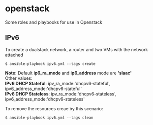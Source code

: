 # openstack
Some roles and playbooks for use in Openstack

## IPv6
To create a dualstack network, a router and two VMs with the network attached  
```
$ ansible-playbook ipv6.yml --tags create
```
**Note:** Default **ip6_ra_mode** and **ip6_address** mode are **'slaac'**  
          Other values:  
          **IPv6 DHCP Stateful**: ipv_ra_mode:'dhcpv6-stateful', ipv6_address_mode:'dhcpv6-stateful'  
          **IPv6 DHCP Stateless**: ipv_ra_mode:'dhcpv6-stateless', ipv6_address_mode:'dhcpv6-stateless'  
          
To remove the resources creae by this scenario:  
```
$ ansible-playbook ipv6.yml --tags clean
```
